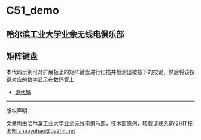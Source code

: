 # C51_demo
## [哈尔滨工业大学业余无线电俱乐部](www.by2hit.net)
## 矩阵键盘
本代码示例可对扩展板上的矩阵键盘进行扫描并检测出被按下的按键，然后将该按键对应的数字显示在数码管上

* [源代码](/Matrix_Keyboard/Matrix_Keyboard.c)

----
版权声明：

文章均由哈尔滨工业大学业余无线电俱乐部，技术部原创，转载请联系[BY2HIT技术部 zhaoyuhao@by2hit.net](zhaoyuhao@by2hit.net)